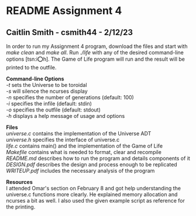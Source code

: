 # README Assignment 4
## Caitlin Smith - csmith44 - 2/12/23

In order to run my Assignment 4 program, download the files and start with *make clean* and *make all*. Run *./life* with any of the desired command-line options [tsn:i:o:h]. The Game of Life program will run and the result will be printed to the outfile.<br>

**Command-line Options**<br>
*-t* sets the Universe to be toroidal<br>
*-s* will silence the ncurses display<br>
*-n* specifies the number of generations (default: 100)<br>
*-i* specifies the infile (default: stdin)<br>
*-o* specifies the outfile (default: stdout)<br>
*-h* displays a help message of usage and options<br>

**Files**<br>
*universe.c* contains the implementation of the Universe ADT<br>
*universe.h* specifies the interface of universe.c<br>
*life.c* contains main() and the implementation of the Game of Life<br>
*Makefile* contains what is needed to format, clear and recompile<br>
*README.md* describes how to run the program and details components of it<br>
*DESIGN.pdf* describes the design and process enough to be replicated<br>
*WRITEUP.pdf* includes the necessary analysis of the program<br>

**Resources**<br>
I attended Omar's section on February 8 and got help understanding the universe.c functions more clearly. He explained memory allocation and ncurses a bit as well. I also used the given example script as reference for the printing.
